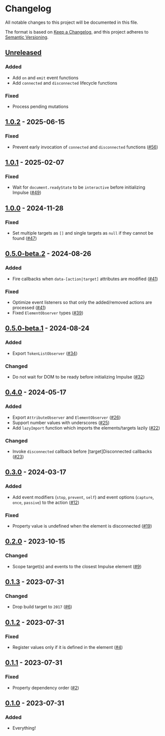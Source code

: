 # Changelog

All notable changes to this project will be documented in this file.

The format is based on [Keep a Changelog](https://keepachangelog.com/en/1.0.0/),
and this project adheres to [Semantic Versioning](https://semver.org/spec/v2.0.0.html).

## [Unreleased]

### Added

- Add `on` and `emit` event functions
- Add `connected` and `disconnected` lifecycle functions

### Fixed

- Process pending mutations

## [1.0.2] - 2025-06-15

### Fixed

- Prevent early invocation of `connected` and `disconnected` functions ([#56](https://github.com/Ambiki/impulse/pull/56))

## [1.0.1] - 2025-02-07

### Fixed

- Wait for `document.readyState` to be `interactive` before initializing Impulse ([#49](https://github.com/Ambiki/impulse/pull/49))

## [1.0.0] - 2024-11-28

### Fixed

- Set multiple targets as `[]` and single targets as `null` if they cannot be found ([#47](https://github.com/Ambiki/impulse/pull/47))

## [0.5.0-beta.2] - 2024-08-26

### Added

- Fire callbacks when `data-[action|target]` attributes are modified ([#41](https://github.com/Ambiki/impulse/pull/41))

### Fixed

- Optimize event listeners so that only the added/removed actions are processed ([#41](https://github.com/Ambiki/impulse/pull/41))
- Fixed `ElementObserver` types ([#39](https://github.com/Ambiki/impulse/pull/39))

## [0.5.0-beta.1] - 2024-08-24

### Added

- Export `TokenListObserver` ([#34](https://github.com/Ambiki/impulse/pull/34))

### Changed

- Do not wait for DOM to be ready before initializing Impulse ([#32](https://github.com/Ambiki/impulse/pull/32))

## [0.4.0] - 2024-05-17

### Added

- Export `AttributeObserver` and `ElementObserver` ([#26](https://github.com/Ambiki/impulse/pull/26))
- Support number values with underscores ([#25](https://github.com/Ambiki/impulse/pull/25))
- Add `lazyImport` function which imports the elements/targets lazily ([#22](https://github.com/Ambiki/impulse/pull/22))

### Changed

- Invoke `disconnected` callback before [target]Disconnected callbacks ([#23](https://github.com/Ambiki/impulse/pull/23))

## [0.3.0] - 2024-03-17

### Added

- Add event modifiers (`stop`, `prevent`, `self`) and event options (`capture`, `once`, `passive`) to the action ([#12](https://github.com/Ambiki/impulse/pull/12))

### Fixed

- Property value is undefined when the element is disconnected ([#19](https://github.com/Ambiki/impulse/pull/19))

## [0.2.0] - 2023-10-15

### Changed

- Scope target(s) and events to the closest Impulse element ([#9](https://github.com/Ambiki/impulse/pull/9))

## [0.1.3] - 2023-07-31

### Changed

- Drop build target to `2017` ([#6](https://github.com/Ambiki/impulse/pull/6))

## [0.1.2] - 2023-07-31

### Fixed

- Register values only if it is defined in the element ([#4](https://github.com/Ambiki/impulse/pull/4))

## [0.1.1] - 2023-07-31

### Fixed

- Property dependency order ([#2](https://github.com/Ambiki/impulse/pull/2))

## [0.1.0] - 2023-07-31

### Added

- Everything!

[unreleased]: https://github.com/Ambiki/impulse/compare/v1.0.2...HEAD
[1.0.2]: https://github.com/Ambiki/impulse/compare/v1.0.1...v1.0.2
[1.0.1]: https://github.com/Ambiki/impulse/compare/v1.0.0...v1.0.1
[1.0.0]: https://github.com/Ambiki/impulse/compare/v0.5.0-beta.1...v1.0.0
[0.5.0-beta.2]: https://github.com/Ambiki/impulse/compare/v0.5.0-beta.1...v0.5.0-beta.2
[0.5.0-beta.1]: https://github.com/Ambiki/impulse/compare/v0.4.0...v0.5.0-beta.1
[0.4.0]: https://github.com/Ambiki/impulse/compare/v0.3.0...v0.4.0
[0.3.0]: https://github.com/Ambiki/impulse/compare/v0.2.0...v0.3.0
[0.2.0]: https://github.com/Ambiki/impulse/compare/v0.1.3...v0.2.0
[0.1.3]: https://github.com/Ambiki/impulse/compare/v0.1.2...v0.1.3
[0.1.2]: https://github.com/Ambiki/impulse/compare/v0.1.1...v0.1.2
[0.1.1]: https://github.com/Ambiki/impulse/compare/v0.1.0...v0.1.1
[0.1.0]: https://github.com/Ambiki/impulse/releases/tag/v0.1.0
